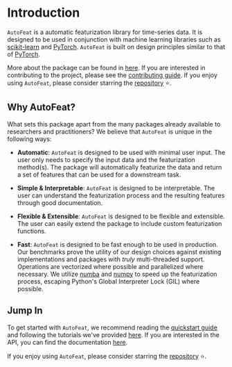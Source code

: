 # Introduction

`AutoFeat` is a automatic featurization library for time-series data. It is designed to be used in conjunction with machine learning libraries such as [scikit-learn](https://scikit-learn.org/stable/) and [PyTorch](https://pytorch.org/). `AutoFeat` is built on design principles similar to that of [PyTorch](https://pytorch.org/).

More about the package can be found in [here](../index.md). If you are interested in contributing to the project, please see the [contributing guide](../community/contributing.md). If you enjoy using `AutoFeat`, please consider starring the [repository](https://github.com/autonlab/AutoFeat) ⭐️.

## Why AutoFeat?

What sets this package apart from the many packages already available to researchers and practitioners? We believe that `AutoFeat` is unique in the following ways:

- **Automatic**: `AutoFeat` is designed to be used with minimal user input. The user only needs to specify the input data and the featurization method(s). The package will automatically featurize the data and return a set of features that can be used for a downstream task.

- **Simple & Interpretable**: `AutoFeat` is designed to be interpretable. The user can understand the featurization process and the resulting features through good documentation.

- **Flexible & Extensible**: `AutoFeat` is designed to be flexible and extensible. The user can easily extend the package to include custom featurization functions.

- **Fast**: `AutoFeat` is designed to be fast enough to be used in production. Our benchmarks prove the utility of our design choices against existing implementations and packages with *truly* multi-threaded support. Operations are vectorized where possible and parallelized where necessary. We utilize [numba](https://numba.pydata.org/) and [numpy](https://numpy.org/) to speed up the featurization process, escaping Python's Global Interpreter Lock (GIL) where possible.

## Jump In

To get started with `AutoFeat`, we recommend reading the [quickstart guide](installation.md) and following the tutorials we've provided [here](../tutorials/tutorials.md). If you are interested in the API, you can find the documentation [here](../api/api.md).

If you enjoy using `AutoFeat`, please consider starring the [repository](https://github.com/autonlab/AutoFeat) ⭐️.